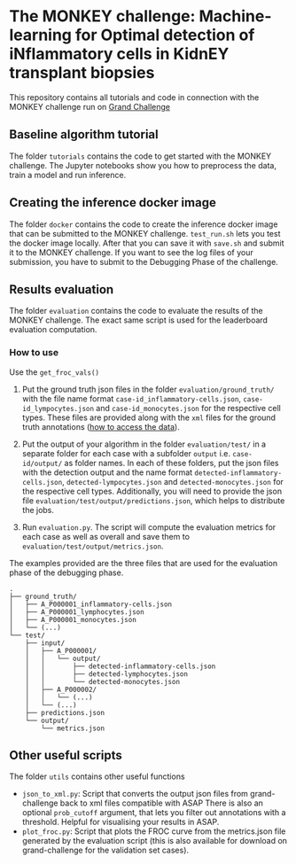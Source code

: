 # The MONKEY challenge: Machine-learning for Optimal detection of iNflammatory cells in KidnEY transplant biopsies
This repository contains all tutorials and code in connection with the MONKEY challenge run on [Grand Challenge](https://monkey.grand-challenge.org/)

## Baseline algorithm tutorial
The folder `tutorials` contains the code to get started with the MONKEY challenge.
The Jupyter notebooks show you how to preprocess the data, train a model and run inference.

## Creating the inference docker image
The folder `docker` contains the code to create the inference docker image that can be submitted to the MONKEY challenge.
`test_run.sh` lets you test the docker image locally. After that you can save it with `save.sh` and submit it to the MONKEY challenge.
If you want to see the log files of your submission, you have to submit to the Debugging Phase of the challenge.

## Results evaluation
The folder `evaluation` contains the code to evaluate the results of the MONKEY challenge. The exact same script is used for the leaderboard evaluation computation.

### How to use
Use the `get_froc_vals()`

1. Put the ground truth json files in the folder `evaluation/ground_truth/` with the file name format `case-id_inflammatory-cells.json`,
`case-id_lympocytes.json` and `case-id_monocytes.json` for the respective cell types. These files are provided along with the
`xml` files for the ground truth annotations ([how to access the data](https://monkey.grand-challenge.org/dataset-details/)).

2. Put the output of your algorithm in the folder `evaluation/test/` in a separate folder for each case with a subfolder `output` i.e. `case-id/output/` 
as folder names. In each of these folders, put the json files with the detection output and the name format 
`detected-inflammatory-cells.json`, `detected-lympocytes.json` and `detected-monocytes.json` for the respective cell types.
Additionally, you will need to provide the json file `evaluation/test/output/predictions.json`, which helps to distribute
the jobs.

3. Run `evaluation.py`. The script will compute the evaluation metrics for each case as well as overall and save them to 
`evaluation/test/output/metrics.json`.

The examples provided are the three files that are used for the evaluation phase of the debugging phase.

```angular2html
.
├── ground_truth/
│   ├── A_P000001_inflammatory-cells.json
│   ├── A_P000001_lymphocytes.json
│   ├── A_P000001_monocytes.json
│   └── (...)
└── test/
    ├── input/
    │   ├── A_P000001/
    │   │   └── output/
    │   │       ├── detected-inflammatory-cells.json
    │   │       ├── detected-lymphocytes.json
    │   │       └── detected-monocytes.json
    │   ├── A_P000002/
    │   │   └── (...)
    │   └── (...)
    ├── predictions.json
    └── output/
        └── metrics.json
```

## Other useful scripts
The folder `utils` contains other useful functions
- `json_to_xml.py`: Script that converts the output json files from grand-challenge back to xml files compatible with ASAP
There is also an optional `prob_cutoff` argument, that lets you filter out annotations with a threshold.
Helpful for visualising your results in ASAP.
- `plot_froc.py`: Script that plots the FROC curve from the metrics.json file generated by the evaluation script 
(this is also available for download on grand-challenge for the validation set cases).